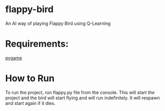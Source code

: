 flappy-bird
===========
An AI way of playing Flappy Bird using Q-Learning

Requirements:
===========
[pygame](http://www.pygame.org/news.html)

How to Run
===========
To run the project, run flappy.py file from the console. This will start the project and the bird will start flying and will run indefinitely. It will respawn and start again if it dies.
